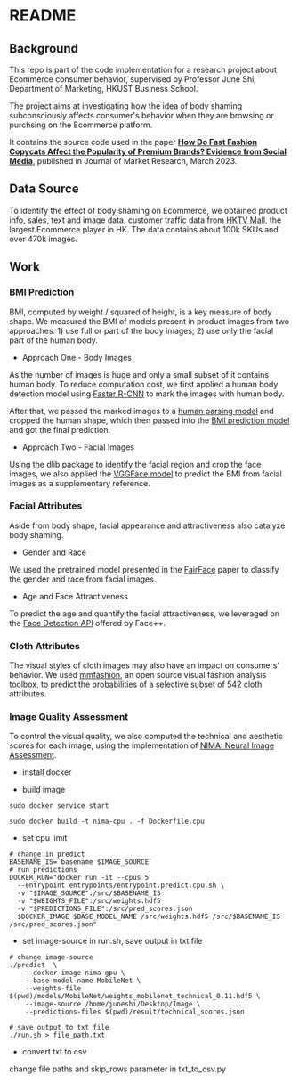 # README

## Background

This repo is part of the code implementation for a research project about Ecommerce consumer behavior, supervised by Professor June Shi, Department of Marketing, HKUST Business School. 

The project aims at investigating how the idea of body shaming subconsciously affects consumer's behavior when they are browsing or purchsing on the Ecommerce platform.

It contains the source code used in the paper [**How Do Fast Fashion Copycats Affect the Popularity of Premium Brands? Evidence from Social Media**](https://repository.hkust.edu.hk/ir/Record/1783.1-125655), published in Journal of Market Research, March 2023.

## Data Source

To identify the effect of body shaming on Ecommerce, we obtained product info, sales, text and image data, customer traffic data from [HKTV Mall](https://opendatabank.hktvmall.com/portal/home), the largest Ecommerce player in HK. The data contains about 100k SKUs and over 470k images.

## Work

### BMI Prediction

BMI, computed by weight / squared of height, is a key measure of body shape. We measured the BMI of models present in product images from two approaches: 1) use full or part of the body images; 2) use only the facial part of the human body.

- Approach One - Body Images

As the number of images is huge and only a small subset of it contains human body. To reduce computation cost, we first applied a human body detection model using [Faster R-CNN](human_detection/frcnn.py) to mark the images with human body. 

After that, we passed the marked images to a [human parsing model](bmi_prediction/Self-Correction-Human-Parsing) and cropped the human shape, which then passed into the [BMI prediction model](bmi_prediction/bmi_prediction.py) and got the final prediction.

- Approach Two - Facial Images

Using the dlib package to identify the facial region and crop the face images, we also applied the [VGGFace model](facial_attributes/face2bmi) to predict the BMI from facial images as a supplementary reference.

### Facial Attributes

Aside from body shape, facial appearance and attractiveness also catalyze body shaming.  

- Gender and Race

We used the pretrained model presented in the [FairFace](facial_attributes/FairFace) paper to classify the gender and race from facial images. 

- Age and Face Attractiveness

To predict the age and quantify the facial attractiveness, we leveraged on the [Face Detection API](https://console.faceplusplus.com/documents/5679127) offered by Face++.


### Cloth Attributes

The visual styles of cloth images may also have an impact on consumers' behavior. We used [mmfashion](https://github.com/Karenou/mmfashion), an open source visual fashion analysis toolbox, to predict the probabilities of a selective subset of 542 cloth attributes.

### Image Quality Assessment

To control the visual quality, we also computed the technical and aesthetic scores for each image, using the implementation of [NIMA: Neural Image Assessment](https://github.com/idealo/image-quality-assessment).

- install docker

- build image

```
sudo docker service start

sudo docker build -t nima-cpu . -f Dockerfile.cpu
```

- set cpu limit

```
# change in predict
BASENAME_IS=`basename $IMAGE_SOURCE`
# run predictions
DOCKER_RUN="docker run -it --cpus 5
  --entrypoint entrypoints/entrypoint.predict.cpu.sh \
  -v "$IMAGE_SOURCE":/src/$BASENAME_IS
  -v "$WEIGHTS_FILE":/src/weights.hdf5
  -v "$PREDICTIONS_FILE":/src/pred_scores.json
  $DOCKER_IMAGE $BASE_MODEL_NAME /src/weights.hdf5 /src/$BASENAME_IS /src/pred_scores.json"
```

- set image-source in run.sh, save output in txt file

```
# change image-source
./predict  \
	--docker-image nima-gpu \
	--base-model-name MobileNet \
	--weights-file $(pwd)/models/MobileNet/weights_mobilenet_technical_0.11.hdf5 \
	--image-source /home/juneshi/Desktop/Image \
	--predictions-files $(pwd)/result/technical_scores.json

# save output to txt file
./run.sh > file_path.txt
```

- convert txt to csv

change file paths and skip_rows parameter in txt_to_csv.py
